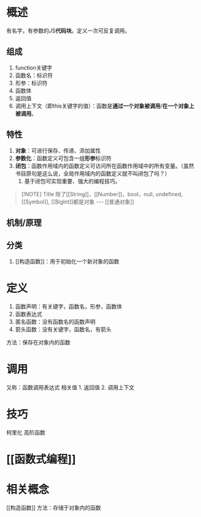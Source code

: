 
# 概述
有名字，有参数的JS**代码块**。定义一次可反复调用。
## 组成
1. function关键字
2. 函数名：标识符
3. 形参：标识符
4. 函数体
5. 返回值
6. 调用上下文（即this关键字的值）：函数是**通过一个对象被调用**/**在一个对象上被调用**。
## 特性
1. **对象**：可进行保存、传递、添加属性
2. **参数化**：函数定义可包含一组**形参**标识符
3. **闭包**：函数作用域内的函数定义可访问所在函数作用域中的所有变量。（虽然书目原句是这么说，全局作用域内的函数定义就不叫闭包了吗？）
	1. 基于闭包可实现重要、强大的编程技巧。
> [!NOTE] Title
> 除了[[String]]，[[Number]]，bool，null, undefined, [[Symbol]], [[BigInt]]都是对象 --- [[普通对象]] 
## 机制/原理
## 分类
1. [[构造函数]]：用于初始化一个新对象的函数
# 定义

1. 函数声明：有关键字，函数名，形参，函数体
2. 函数表达式
3. 匿名函数：没有函数名的函数声明
4. 箭头函数：没有关键字，函数名，有箭头

方法：保存在对象内的函数
# 调用
又称：函数调用表达式
相关值
	1. 返回值
	2. 调用上下文
# 技巧
柯里化
高阶函数
# [[函数式编程]]


# 相关概念
[[构造函数]] 
方法：存储于对象内的函数